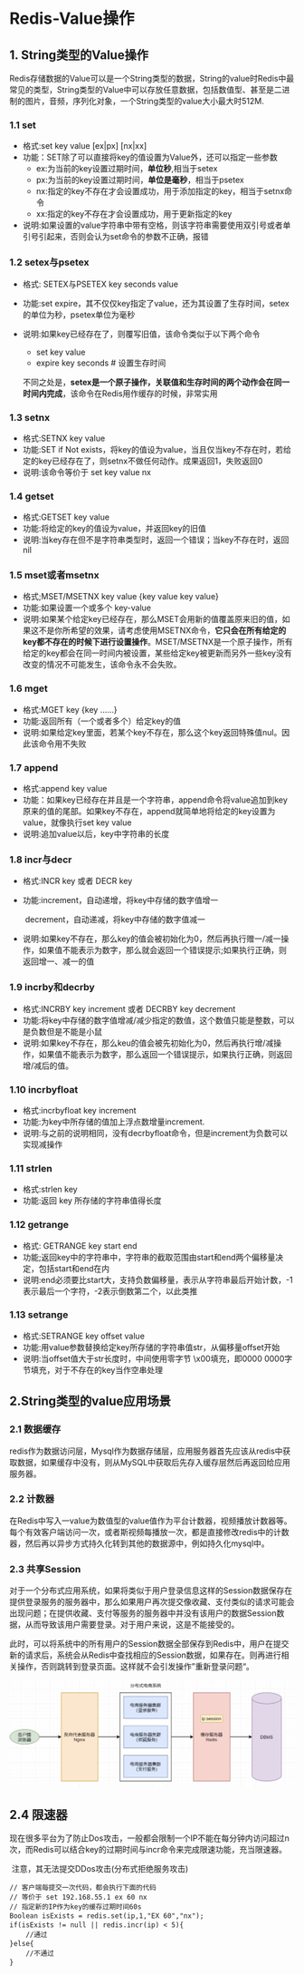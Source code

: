 # Redis-Value操作

## 1. String类型的Value操作

​	Redis存储数据的Value可以是一个String类型的数据，String的value时Redis中最常见的类型，String类型的Value中可以存放任意数据，包括数值型、甚至是二进制的图片，音频，序列化对象，一个String类型的value大小最大时512M.

 ### 1.1 set

- 格式:set key value [ex|px] [nx|xx]
- 功能：SET除了可以直接将key的值设置为Value外，还可以指定一些参数
  - ex:为当前的key设置过期时间，**单位秒**,相当于setex
  - px:为当前的key设置过期时间，**单位是毫秒**，相当于psetex
  - nx:指定的key不存在才会设置成功，用于添加指定的key，相当于setnx命令
  - xx:指定的key不存在才会设置成功，用于更新指定的key
- 说明:如果设置的value字符串中带有空格，则该字符串需要使用双引号或者单引号引起来，否则会认为set命令的参数不正确，报错

### 1.2 setex与psetex

- 格式: SETEX与PSETEX key seconds value

- 功能:set expire，其不仅仅key指定了value，还为其设置了生存时间，setex的单位为秒，psetex单位为毫秒

- 说明:如果key已经存在了，则覆写旧值，该命令类似于以下两个命令

  - set key value
  - expire key seconds # 设置生存时间

  不同之处是，**setex是一个原子操作，关联值和生存时间的两个动作会在同一时间内完成**，该命令在Redis用作缓存的时候，非常实用



### 1.3 setnx

- 格式:SETNX key value
- 功能:SET if Not exists，将key的值设为value，当且仅当key不存在时，若给定的key已经存在了，则setnx不做任何动作。成果返回1，失败返回0
- 说明:该命令等价于 set key value nx



### 1.4 getset

- 格式:GETSET key value
- 功能:将给定的key的值设为value，并返回key的旧值
- 说明:当key存在但不是字符串类型时，返回一个错误；当key不存在时，返回nil



### 1.5 mset或者msetnx

- 格式;MSET/MSETNX key value {key value key value}
- 功能:如果设置一个或多个 key-value
- 说明:如果某个给定key已经存在，那么MSET会用新的值覆盖原来旧的值，如果这不是你所希望的效果，请考虑使用MSETNX命令，**它只会在所有给定的key都不存在的时候下进行设置操作**。MSET/MSETNX是一个原子操作，所有给定的key都会在同一时间内被设置，某些给定key被更新而另外一些key没有改变的情况不可能发生，该命令永不会失败。



### 1.6 mget

- 格式:MGET key {key ......}
- 功能:返回所有（一个或者多个）给定key的值
- 说明:如果给定key里面，若某个key不存在，那么这个key返回特殊值nul。因此该命令用不失败



### 1.7 append

- 格式:append key value
- 功能：如果key已经存在并且是一个字符串，append命令将value追加到key原来的值的尾部。如果key不存在，append就简单地将给定的key设置为value，就像执行set key value
- 说明:追加value以后，key中字符串的长度



### 1.8 incr与decr

- 格式:INCR key 或者 DECR key

- 功能:increment，自动递增，将key中存储的数字值增一

  ​		decrement，自动递减，将key中存储的数字值减一

- 说明:如果key不存在，那么key的值会被初始化为0，然后再执行赠一/减一操作，如果值不能表示为数字，那么就会返回一个错误提示;如果执行正确，则返回增一、减一的值



### 1.9 incrby和decrby

- 格式:INCRBY key increment 或者 DECRBY key decrement
- 功能:将key中存储的数字值增减/减少指定的数值，这个数值只能是整数，可以是负数但是不能是小鼠
- 说明:如果key不存在，那么keu的值会被先初始化为0，然后再执行增/减操作，如果值不能表示为数字，那么返回一个错误提示，如果执行正确，则返回增/减后的值。



### 1.10 incrbyfloat

- 格式:incrbyfloat key increment
- 功能:为key中所存储的值加上浮点数增量increment.
- 说明:与之前的说明相同，没有decrbyfloat命令，但是increment为负数可以实现减操作



### 1.11 strlen

- 格式:strlen key
- 功能:返回 key 所存储的字符串值得长度



### 1.12 getrange

- 格式: GETRANGE key start end
- 功能;返回key中的字符串中，字符串的截取范围由start和end两个偏移量决定，包括start和end在内
- 说明:end必须要比start大，支持负数偏移量，表示从字符串最后开始计数，-1表示最后一个字符，-2表示倒数第二个，以此类推



### 1.13 setrange

- 格式:SETRANGE key offset value
- 功能:用value参数替换给定key所存储的字符串值str，从偏移量offset开始
- 说明:当offset值大于str长度时，中间使用零字节 \x00填充，即0000 0000字节填充，对于不存在的key当作空串处理



## 2.String类型的value应用场景

### 2.1 数据缓存

​		redis作为数据访问层，Mysql作为数据存储层，应用服务器首先应该从redis中获取数据，如果缓存中没有，则从MySQL中获取后先存入缓存层然后再返回给应用服务器。

### 2.2 计数器

​		在Redis中写入一value为数值型的value值作为平台计数器，视频播放计数器等。每个有效客户端访问一次，或者斯视频每播放一次，都是直接修改redis中的计数器，然后再以异步方式持久化转到其他的数据源中，例如持久化mysql中。

### 2.3 共享Session

​		对于一个分布式应用系统，如果将类似于用户登录信息这样的Session数据保存在提供登录服务的服务器中，那么如果用户再次提交像收藏、支付类似的请求可能会出现问题；在提供收藏、支付等服务的服务器中并没有该用户的数据Session数据，从而导致该用户需要登录。对于用户来说，这是不能接受的。

​		此时，可以将系统中的所有用户的Session数据全部保存到Redis中，用户在提交新的请求后，系统会从Redis中查找相应的Session数据，如果存在。则再进行相关操作，否则跳转到登录页面。这样就不会引发操作”重新登录问题“。

![image-20221202104541986](https://raw.githubusercontent.com/bigshcool/myPic/main/image-20221202104541986.png)

## 2.4 限速器

​		现在很多平台为了防止Dos攻击，一般都会限制一个IP不能在每分钟内访问超过n次，而Redis可以结合key的过期时间与incr命令来完成限速功能，充当限速器。

​		注意，其无法提交DDos攻击(分布式拒绝服务攻击)

```
// 客户端每提交一次代码，都会执行下面的代码
// 等价于 set 192.168.55.1 ex 60 nx
// 指定新的IP作为key的缓存过期时间60s
Boolean isExists = redis.set(ip,1,"EX 60","nx");
if(isExists != null || redis.incr(ip) < 5){
	//通过
}else{
	//不通过
}
```

